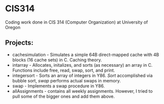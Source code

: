 # CIS314
Coding work done in CIS 314 (Computer Organization) at University of Oregon

## Projects:
* cachesimulation - Simulates a simple 64B direct-mapped cache with 4B blocks (16 cache sets) in C. Caching theory.
* intarray - Allocates, initalizes, and sorts (as necessary) an array in C. Functions include free, read, swap, sort, and print.
* integersort - Sorts an array of integers in Y86. *Sort* accomplished via bubble sort, *swap* performs actual swaps in memory. 
* swap - Implements a swap procedure in Y86.
* allAssignments - contains all weekly assignments. However, I tried to pull some of the bigger ones and add them above.
